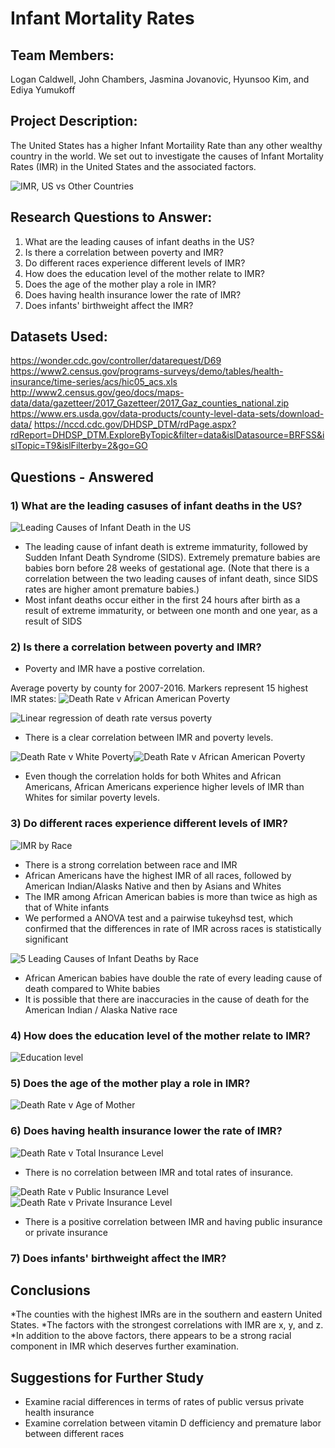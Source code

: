 # Infant Mortality Rates



## Team Members:

Logan Caldwell, John Chambers, Jasmina Jovanovic, Hyunsoo Kim, and Ediya Yumukoff

## Project Description:

The United States has a higher Infant Mortaility Rate than any other wealthy country in the world. We set out to investigate the causes of Infant Mortality Rates (IMR) in the United States and the associated factors. 

![IMR, US vs Other Countries](Images/imr_by_country.png)

## Research Questions to Answer:

1) What are the leading causes of infant deaths in the US?
2) Is there a correlation between poverty and IMR?
3) Do different races experience different levels of IMR?
4) How does the education level of the mother relate to IMR?
5) Does the age of the mother play a role in IMR?
6) Does having health insurance lower the rate of IMR?
7) Does infants' birthweight affect the IMR?

## Datasets Used:


https://wonder.cdc.gov/controller/datarequest/D69
https://www2.census.gov/programs-surveys/demo/tables/health-insurance/time-series/acs/hic05_acs.xls
http://www2.census.gov/geo/docs/maps-data/data/gazetteer/2017_Gazetteer/2017_Gaz_counties_national.zip
https://www.ers.usda.gov/data-products/county-level-data-sets/download-data/
https://nccd.cdc.gov/DHDSP_DTM/rdPage.aspx?rdReport=DHDSP_DTM.ExploreByTopic&filter=data&islDatasource=BRFSS&islTopic=T9&islFilterby=2&go=GO



## Questions - Answered

### 1) What are the leading casuses of infant deaths in the US?

![Leading Causes of Infant Death in the US](Images/Leading%20Causes%20of%20Infant%20Mortality.png)

- The leading cause of infant death is extreme immaturity, followed by Sudden Infant Death Syndrome (SIDS). Extremely premature babies are babies born before 28 weeks of gestational age. (Note that there is a correlation between the two leading causes of infant death, since SIDS rates are higher amont premature babies.)
- Most infant deaths occur either in the first 24 hours after birth as a result of extreme immaturity, or between one month and one year, as a result of SIDS 

### 2) Is there a correlation between poverty and IMR?

* Poverty and IMR have a postive correlation.

Average poverty by county for 2007-2016. Markers represent 15 highest IMR states:
![Death Rate v African American Poverty](Images/heatmap_poverty_IMR.PNG)

![Linear regression of death rate versus poverty](Images/deathrateVpoverty_linregress.png)

* There is a clear correlation between IMR and poverty levels. 

![Death Rate v White Poverty](Images/DeathRate_v_PovertyRateWhites.png)![Death Rate v African American Poverty](Images/DeathRate_v_AfricanAmericanPoverty.png)


* Even though the correlation holds for both Whites and African Americans, African Americans experience higher levels of IMR than Whites for similar poverty levels. 

### 3) Do different races experience different levels of IMR?

![IMR by Race](Images/Death%20Rate%20by%20Race.png)

- There is a strong correlation between race and IMR
- African Americans have the highest IMR of all races, followed by American Indian/Alasks Native and then by Asians and Whites
- The IMR among African American babies is more than twice as high as that of White infants
- We performed a ANOVA test and a pairwise tukeyhsd test, which confirmed that the differences in rate of IMR across races is statistically significant 

![5 Leading Causes of Infant Deaths by Race](Images/Leading%20Causes%20of%20IMR%20by%20Race.png)


- African American babies have double the rate of every leading cause of death compared to White babies
- It is possible that there are inaccuracies in the cause of death for the American Indian / Alaska Native race


### 4) How does the education level of the mother relate to IMR?

![Education level](Images/Education_lever_line.png)

### 5) Does the age of the mother play a role in IMR?

![Death Rate v Age of Mother](Images/IMR_and_age_of_mother_plot.png)

### 6) Does having health insurance lower the rate of IMR?

![Death Rate v Total Insurance Level](Images/DeathRate_v_TotalInsurance.png)

* There is no correlation between IMR and total rates of insurance.

![Death Rate v Public Insurance Level](Images/DeathRate_v_PublicInsurance.png)![Death Rate v Private Insurance Level](Images/DeathRate_v_PrivateInsurance.png)

* There is a positive correlation between IMR and having public insurance or private insurance

### 7) Does infants' birthweight affect the IMR?


## Conclusions

*The counties with the highest IMRs are in the southern and eastern United States.
*The factors with the strongest correlations with IMR are x, y, and z.
*In addition to the above factors, there appears to be a strong racial component in IMR which deserves further examination. 

## Suggestions for Further Study

* Examine racial differences in terms of rates of public versus private health insurance
* Examine correlation between vitamin D defficiency and premature labor between different races

